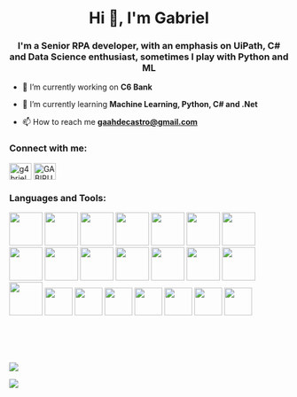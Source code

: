 <h1 align="center">Hi 👋, I'm Gabriel</h1>
<h3 align="center">I'm a Senior RPA developer, with an emphasis on UiPath, C# and Data Science enthusiast, sometimes I play with Python and ML</h3>




- 🔭 I’m currently working on **C6 Bank**

- 🌱 I’m currently learning **Machine Learning, Python, C# and .Net**

- 📫 How to reach me **gaahdecastro@gmail.com**

<h3 align="left">Connect with me:</h3>
<p align="left">
<a href="https://linkedin.com/in/g4brielcastro" target="blank"><img align="center" src="https://raw.githubusercontent.com/rahuldkjain/github-profile-readme-generator/master/src/images/icons/Social/linked-in-alt.svg" alt="g4brielcastro" height="30" width="40" /></a>
<a href="https://discord.gg/GABIRU#8733" target="blank"><img align="center" src="https://raw.githubusercontent.com/rahuldkjain/github-profile-readme-generator/master/src/images/icons/Social/discord.svg" alt="GABIRU#8733" height="30" width="40" /></a>
</p>

<h3 align="left">Languages and Tools:</h3>
<p>

<img src="https://cdn.jsdelivr.net/gh/devicons/devicon/icons/python/python-original-wordmark.svg"  height="60px"/>
<img src="https://cdn.jsdelivr.net/gh/devicons/devicon/icons/jupyter/jupyter-original-wordmark.svg" height="60px"/>
<img src="https://cdn.jsdelivr.net/gh/devicons/devicon/icons/numpy/numpy-original-wordmark.svg" height="60px"/>
<img src="https://cdn.jsdelivr.net/gh/devicons/devicon/icons/pandas/pandas-original-wordmark.svg" height="60px"/>
<img src="https://cdn.jsdelivr.net/gh/devicons/devicon/icons/tensorflow/tensorflow-original-wordmark.svg" height="60px" />
<img src="https://cdn.jsdelivr.net/gh/devicons/devicon/icons/dot-net/dot-net-original-wordmark.svg" height="60px"/>
<img src="https://cdn.jsdelivr.net/gh/devicons/devicon/icons/azure/azure-original-wordmark.svg" height="60px"/>
<img src="https://cdn.jsdelivr.net/gh/devicons/devicon/icons/selenium/selenium-original.svg" height="60px"/>
<img src="https://cdn.jsdelivr.net/gh/devicons/devicon/icons/googlecloud/googlecloud-original.svg" height="60px"/>
<img src="https://cdn.jsdelivr.net/gh/devicons/devicon/icons/mongodb/mongodb-original-wordmark.svg" height="60px"/>
<img src="https://cdn.jsdelivr.net/gh/devicons/devicon/icons/mysql/mysql-original-wordmark.svg" height="60px"/>
<img src="https://cdn.jsdelivr.net/gh/devicons/devicon/icons/nuget/nuget-original-wordmark.svg" height="60px"/>
<img src="https://cdn.jsdelivr.net/gh/devicons/devicon/icons/postgresql/postgresql-original-wordmark.svg" height="60px"/>
<img src="https://cdn.jsdelivr.net/gh/devicons/devicon/icons/salesforce/salesforce-original.svg" height="60px"/>
<img src="https://cdn.jsdelivr.net/gh/devicons/devicon/icons/anaconda/anaconda-original.svg" height="60px"/>
<img src="https://cdn.worldvectorlogo.com/logos/uipath-2.svg" height="50px" />
<img src="https://appexchange.salesforce.com/partners/servlet/servlet.FileDownload?file=00P3A00000kHCUeUAO" height="50px" />
<img src="https://upload.wikimedia.org/wikipedia/commons/thumb/0/05/Scikit_learn_logo_small.svg/2560px-Scikit_learn_logo_small.svg.png" height="50px" />
<img src="https://mlflow.org/docs/latest/_static/MLflow-logo-final-black.png" height="50px" />
<img src="https://fastapi.tiangolo.com/img/logo-margin/logo-teal.png" height="50px" />
<img src="https://cdn.worldvectorlogo.com/logos/docker.svg" height="50px" />
<img src="https://cdn.worldvectorlogo.com/logos/docker.svg" height="50px" />

</p>

<br>
<br>
<br>
<br>
<picture>
  <source
    srcset="https://github-readme-stats.vercel.app/api?username=K4mi3&show_icons=true&theme=dark"
    media="(prefers-color-scheme: dark)"
  />
  <source
    srcset="https://github-readme-stats.vercel.app/api?username=K4mi3&show_icons=true"
    media="(prefers-color-scheme: light), (prefers-color-scheme: no-preference)"
  />
  <img src="https://github-readme-stats.vercel.app/api?username=K4mi3&show_icons=true" />
</picture>
  </p>
<img src=https://br.web.img2.acsta.net/videothumbnails/14/07/18/19/06/480786.jpg>
